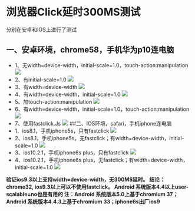 # 浏览器Click延时300MS测试
分别在安卓和IOS上进行了测试
## 一、安卓环境，chrome58，手机华为p10连电脑

- 1、无width=device-width，initial-scale=1.0，touch-action:manipulation
![](/bl-front-end/FPS60/tree/master/assets/click-0-1.jpg)
- 2、有initial-scale=1.0
![](/bl-front-end/FPS60/tree/master/assets/click-0-2.jpg)
- 3、有width=device-width
![](/bl-front-end/FPS60/tree/master/asset/click-0-3.jpg)
- 4、有width=device-width，initial-scale=1.0
![](/bl-front-end/FPS60/tree/master/asset/click-0-4.jpg)
- 5、加touch-action:manipulation
![](/bl-front-end/FPS60/tree/master/asset/click-0-5.jpg)
- 6、有width=device-width，initial-scale=1.0，touch-action:manipulation
![](/bl-front-end/FPS60/tree/master/asset/click-0-6.jpg)
- 7、使用fastclick.Js
![](/bl-front-end/FPS60/tree/master/asset/click-1-1.jpg)
##二、IOS环境，safari，手机iphone连电脑
- 1、ios8.1，手机iphone5s，只有fastclick
![](/bl-front-end/FPS60/tree/master/asset/click-2-1.jpg)
- 2、ios8.1，手机iphone5s，无fastclick；有width=device-width，initial-scale=1.0
![](/bl-front-end/FPS60/tree/master/asset/click-2-2.jpg)
- 3、ios10.2.1，手机iphone6s plus，只有fastclick
![](/bl-front-end/FPS60/tree/master/asset/click-2-3.jpg)
- 4、ios10.2.1，手机iphone6s plus，无fastclick；有width=device-width，initial-scale=1.0
![](/bl-front-end/FPS60/raw/master/asset/click-2-4.jpg)

**验证ios9.3以上支持width=device-width，无300MS延时。
结论：chrome32, ios9.3以上可以不使用fastclick。
Android 系统版本4.4以上user-scalable=no也是有用的
注：Android 系统版本5.0上基于chromium 37；Android 系统版本4.4.3上基于chromium 33；iphone6s出厂ios9**
